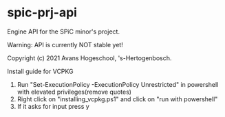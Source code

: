 # spic-prj-api
Engine API for the SPiC minor's project.

Warning: API is currently NOT stable yet!

Copyright (c) 2021 Avans Hogeschool, 's-Hertogenbosch.

Install guide for VCPKG
1) Run "Set-ExecutionPolicy -ExecutionPolicy Unrestricted" in powershell with elevated privileges(remove quotes)
2) Right click on "installing_vcpkg.ps1" and click on "run with powershell"
3) If it asks for input press y
